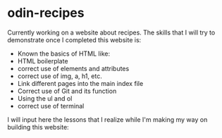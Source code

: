 # odin-recipes

Currently working on a website about recipes. The skills that I will try to demonstrate once I completed this website is:
    <ul>
    <li> Known the basics of HTML like:</li>
            <li>HTML boilerplate</li>
            <li>correct use of elements and attributes</li>
            <li>correct use of img, a, h1, etc.</li>
            <li>Link different pages into the main index file</li>
            <li>Correct use of Git and its function</li>
            <li>Using the ul and ol</li>
            <li>correct use of terminal</li>
    </ul>
I will input here the lessons that I realize while I'm making my way on building this website: